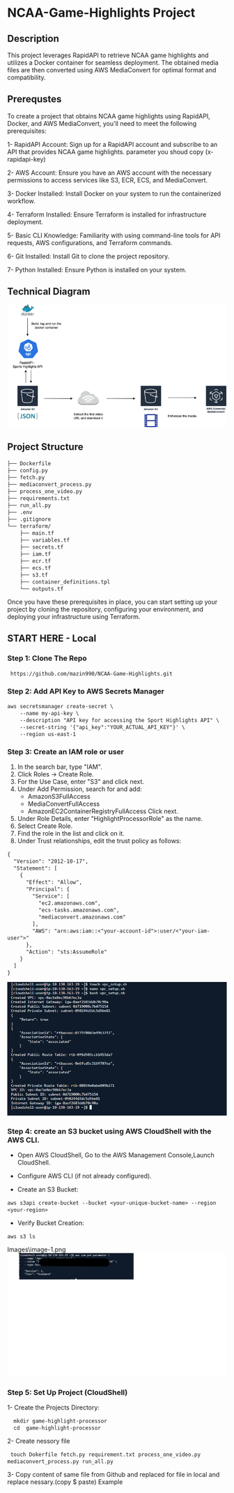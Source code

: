 # NCAA-Game-Highlights Project

## Description
This project leverages RapidAPI to retrieve NCAA game highlights and utilizes a Docker container for seamless deployment. The obtained media files are then converted using AWS MediaConvert for optimal format and compatibility.

## Prerequstes
To create a project that obtains NCAA game highlights using RapidAPI, Docker, and AWS MediaConvert, you'll need to meet the following prerequisites:

1- RapidAPI Account: Sign up for a RapidAPI account and subscribe to an API that provides NCAA game highlights.
parameter you shoud copy (x-rapidapi-key)

2- AWS Account: Ensure you have an AWS account with the necessary permissions to access services like S3, ECR, ECS, and MediaConvert.

3- Docker Installed: Install Docker on your system to run the containerized workflow.

4- Terraform Installed: Ensure Terraform is installed for infrastructure deployment.

5- Basic CLI Knowledge: Familiarity with using command-line tools for API requests, AWS configurations, and Terraform commands.

6- Git Installed: Install Git to clone the project repository.

7- Python Installed: Ensure Python is installed on your system.

## Technical Diagram

![alt text](NCAAgamehighlight.png)

## Project Structure

```src/
├── Dockerfile
├── config.py
├── fetch.py
├── mediaconvert_process.py
├── process_one_video.py
├── requirements.txt
├── run_all.py
├── .env
├── .gitignore
└── terraform/
    ├── main.tf
    ├── variables.tf
    ├── secrets.tf
    ├── iam.tf
    ├── ecr.tf
    ├── ecs.tf
    ├── s3.tf
    ├── container_definitions.tpl
    └── outputs.tf
```
Once you have these prerequisites in place, you can start setting up your project by cloning the repository, configuring your environment, and deploying your infrastructure using Terraform.

## START HERE - Local
### Step 1: Clone The Repo

```
 https://github.com/mazin990/NCAA-Game-Highlights.git

 ```
### Step 2: Add API Key to AWS Secrets Manager

```
aws secretsmanager create-secret \
    --name my-api-key \
    --description "API key for accessing the Sport Highlights API" \
    --secret-string '{"api_key":"YOUR_ACTUAL_API_KEY"}' \
    --region us-east-1
```
### Step 3: Create an IAM role or user
1.	In the search bar, type "IAM".
2.	Click Roles -> Create Role.
3.	For the Use Case, enter "S3" and click next.
4.	Under Add Permission, search for and add:
    - AmazonS3FullAccess
	- MediaConvertFullAccess
	- AmazonEC2ContainerRegistryFullAccess
Click next.
1.	Under Role Details, enter "HighlightProcessorRole" as the name.
2.	Select Create Role.
3.	Find the role in the list and click on it.
4.	Under Trust relationships, edit the trust policy as follows:

```
{
  "Version": "2012-10-17",
  "Statement": [
    {
      "Effect": "Allow",
      "Principal": {
        "Service": [
          "ec2.amazonaws.com",
          "ecs-tasks.amazonaws.com",
          "mediaconvert.amazonaws.com"
        ],
        "AWS": "arn:aws:iam::<"your-account-id">:user/<"your-iam-user">"
      },
      "Action": "sts:AssumeRole"
    }
  ]
}
```
![alt text](image.png)

### Step 4: create an S3 bucket using AWS CloudShell with the AWS CLI.

- Open AWS CloudShell, Go to the AWS Management Console,Launch CloudShell.

- Configure AWS CLI (if not already configured).

- Create an S3 Bucket:
 ```
 aws s3api create-bucket --bucket <your-unique-bucket-name> --region <your-region>
```

- Verify Bucket Creation:
```
aws s3 ls
```
Images\image-1.png
![alt text](image-1.png)

### Step 5: Set Up Project (CloudShell)

1- Create the Projects Directory: 
```
  mkdir game-highlight-processor
  cd  game-highlight-processor
```

2- Create nessory file  
```
 touch Dokerfile fetch.py requirement.txt process_one_video.py mediaconvert_process.py run_all.py
```
3- Copy content of same file from Github and replaced for file in local and replace nessary.(copy $ paste)
Example 